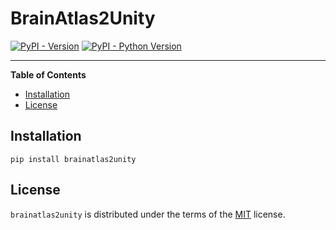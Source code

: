# BrainAtlas2Unity

[![PyPI - Version](https://img.shields.io/pypi/v/brainatlas2unity.svg)](https://pypi.org/project/brainatlas2unity)
[![PyPI - Python Version](https://img.shields.io/pypi/pyversions/brainatlas2unity.svg)](https://pypi.org/project/brainatlas2unity)

-----

**Table of Contents**

- [Installation](#installation)
- [License](#license)

## Installation

```console
pip install brainatlas2unity
```

## License

`brainatlas2unity` is distributed under the terms of the [MIT](https://spdx.org/licenses/MIT.html) license.
